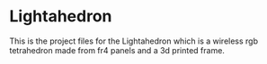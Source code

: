 # Lightahedron
This is the project files for the Lightahedron which is a wireless rgb tetrahedron made from fr4 panels and a 3d printed frame.
